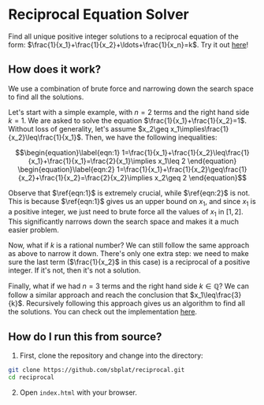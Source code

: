 # Reciprocal Equation Solver

Find all unique positive integer solutions to a reciprocal equation of the form: $\frac{1}{x_1}+\frac{1}{x_2}+\ldots+\frac{1}{x_n}=k$. Try it out [here](https://sbplat.github.io/reciprocal/)!

## How does it work?

We use a combination of brute force and narrowing down the search space to find all the solutions.

Let's start with a simple example, with $n=2$ terms and the right hand side $k=1$. We are asked to solve the equation $\frac{1}{x_1}+\frac{1}{x_2}=1$.
Without loss of generality, let's assume $x_2\geq x_1\implies\frac{1}{x_2}\leq\frac{1}{x_1}$.
Then, we have the following inequalities:
```math
\begin{equation}\label{eqn:1}
    1=\frac{1}{x_1}+\frac{1}{x_2}\leq\frac{1}{x_1}+\frac{1}{x_1}=\frac{2}{x_1}\implies x_1\leq 2
\end{equation}
\begin{equation}\label{eqn:2}
    1=\frac{1}{x_1}+\frac{1}{x_2}\geq\frac{1}{x_2}+\frac{1}{x_2}=\frac{2}{x_2}\implies x_2\geq 2
\end{equation}
```
Observe that $\ref{eqn:1}$ is extremely crucial, while $\ref{eqn:2}$ is not. This is because $\ref{eqn:1}$ gives us an upper bound on $x_1$, and since $x_1$ is a positive integer, we just need to brute force all the values of $x_1$ in $[1, 2]$. This significantly narrows down the search space and makes it a much easier problem.

Now, what if $k$ is a rational number? We can still follow the same approach as above to narrow it down. There's only one extra step: we need to make sure the last term ($\frac{1}{x_2}$ in this case) is a reciprocal of a positive integer. If it's not, then it's not a solution.

Finally, what if we had $n=3$ terms and the right hand side $k\in\mathbb{Q}$? We can follow a similar approach and reach the conclusion that $x_1\leq\frac{3}{k}$. Recursively following this approach gives us an algorithm to find all the solutions. You can check out the implementation [here](https://github.com/sbplat/reciprocal/blob/main/js/index.js).

## How do I run this from source?

1. First, clone the repository and change into the directory:
```sh
git clone https://github.com/sbplat/reciprocal.git
cd reciprocal
```
2. Open `index.html` with your browser.
